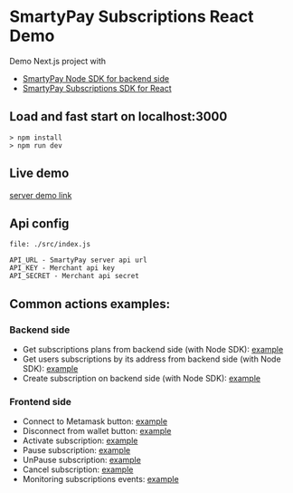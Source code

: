 # SmartyPay Subscriptions React Demo

Demo Next.js project with 
- [SmartyPay Node SDK for backend side](https://github.com/smarty-pay/smartypay-node-sdk)
- [SmartyPay Subscriptions SDK for React](https://github.com/smarty-pay/smartypay-client-subscrptions-react)

## Load and fast start on localhost:3000
```
> npm install
> npm run dev
```

## Live demo
[server demo link](https://ncps-subs-demo.staging.mnxsc.tech/)

## Api config
```
file: ./src/index.js

API_URL - SmartyPay server api url
API_KEY - Merchant api key
API_SECRET - Merchant api secret
```

## Common actions examples:
### Backend side
- Get subscriptions plans from backend side (with Node SDK): [example](https://github.com/smarty-pay/smartypay-subscriptions-demo-react/blob/main/src/pages/api/subscription-plans.ts#L10)
- Get users subscriptions by its address from backend side (with Node SDK): [example](https://github.com/smarty-pay/smartypay-subscriptions-demo-react/blob/main/src/pages/api/subscriptions.ts#L16)
- Create subscription on backend side (with Node SDK): [example](https://github.com/smarty-pay/smartypay-subscriptions-demo-react/blob/main/src/pages/api/create-subscription.ts#L26)

### Frontend side
- Connect to Metamask button: [example](https://github.com/smarty-pay/smartypay-subscriptions-demo-react/blob/main/src/components/connect/MetamaskConnectButton/index.tsx)
- Disconnect from wallet button: [example](https://github.com/smarty-pay/smartypay-subscriptions-demo-react/blob/main/src/components/top/TopMenuConnectButton/index.tsx)
- Activate subscription: [example](https://github.com/smarty-pay/smartypay-subscriptions-demo-react/blob/main/src/components/subscriptions/SubscriptionOperations/index.tsx#L120)
- Pause subscription: [example](https://github.com/smarty-pay/smartypay-subscriptions-demo-react/blob/main/src/components/subscriptions/SubscriptionOperations/index.tsx#L80)
- UnPause subscription: [example](https://github.com/smarty-pay/smartypay-subscriptions-demo-react/blob/main/src/components/subscriptions/SubscriptionOperations/index.tsx#L93)
- Cancel subscription: [example](https://github.com/smarty-pay/smartypay-subscriptions-demo-react/blob/main/src/components/subscriptions/SubscriptionOperations/index.tsx#L106)
- Monitoring subscriptions events: [example](https://github.com/smarty-pay/smartypay-subscriptions-demo-react/blob/main/src/components/subscriptions/SubscriptionsList/index.tsx#L116)

